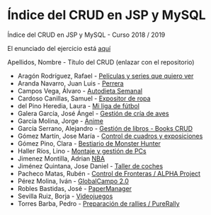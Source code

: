 # Índice del CRUD en JSP y MySQL

Índice del CRUD en JSP y MySQL - Curso 2018 / 2019

El enunciado del ejercicio está [aquí](ejercicio_crud_2019.pdf)

Apellidos, Nombre - Título del CRUD (enlazar con el repositorio)

* Aragón Rodríguez, Rafael - [Películas y series que quiero ver](https://github.com/rafaelaragon/CRUD)
* Aranda Navarro, Juan Luis - [Perrera](https://github.com/JuanLuisAranda/CRUD)
* Campos Vega, Álvaro - [Autodieta Semanal](https://github.com/AlvaroCamposVega/autodieta-semanal)
* Cardoso Canillas, Samuel - [Expositor de ropa](https://github.com/samuelcardoso21/Expositor-de-ropa)
* del Pino Heredia, Laura - [Mi liga de fútbol](https://github.com/lauradelpino24/Partidos-Mi-Liga)
* Galera García, José Ángel - [Gestión de cría de aves](https://github.com/joseangelgalera/CRUD-JSP)
* García Molina, Jorge - [Anime](https://github.com/jorgegarcia1996/CRUD-Anime)
* García Serrano, Alejandro - [Gestión de libros - Books CRUD](https://github.com/Alegarse/BooksCrud)
* Gómez Martín, Jose María - [Control de cuadros y exposiciones](https://github.com/josemariagomez/Control-de-cuadros-y-exposiciones)
* Gómez Pino, Clara - [Bestiario de Monster Hunter](https://github.com/ClaraGomezPino/minegardeMH)
* Haller Ríos, Lino - [Montaje y gestión de PCs](https://github.com/LinoHallerRios/CRUD)
* Jimenez Montilla, Adrian [NBA](https://github.com/AdrianJimenezMontilla/CRUD-2)
* Jiménez Quintana, Jose Daniel - [Taller de coches](https://github.com/danieljimenezquintana/Taller-de-coches)
* Pacheco Matas, Rubén - [Control de Fronteras / ALPHA Project](https://github.com/rubenpachecomatas/Control-de-Fronteras-ALPHA-Project)
* Pérez Molina, Iván - [GlobalCampo 2.0](https://github.com/ivanperezmolina/GlobalCampo-Version2.0)
* Robles Bastidas, José - [PaperManager](https://github.com/Jose-Robles/PaperManager)
* Sevilla Ruiz, Borja - [Videojuegos](https://github.com/bsevrui/CRUD)
* Torres Barba, Pedro - [Preparación de rallies / PureRally](https://github.com/torrespedrob/PureRally-2.0)


